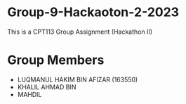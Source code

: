 # Group-9-Hackaoton-2-2023
This is a CPT113 Group Assignment (Hackathon II)

# Group Members
 - LUQMANUL HAKIM BIN AFIZAR (163550)
 - KHALIL AHMAD BIN
 - MAHDIL

